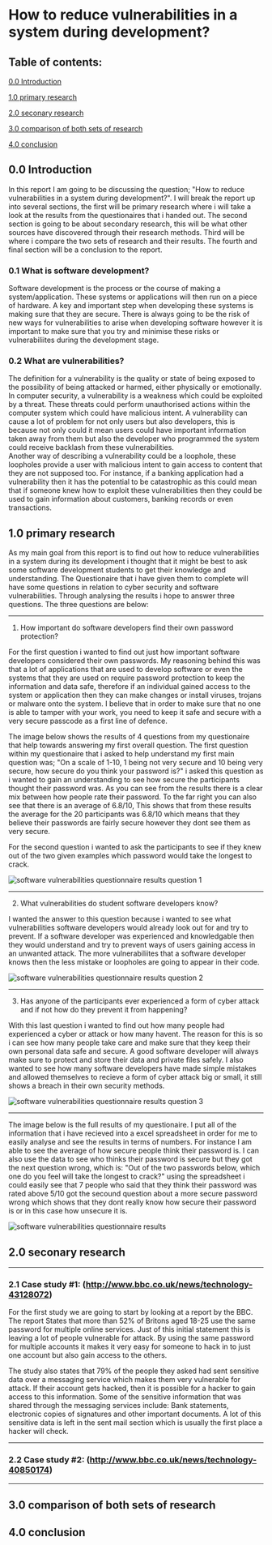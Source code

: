# How to reduce vulnerabilities in a system during development?

## Table of contents:
[0.0 Introduction](https://github.com/s-j-pearce/Reducing-vulnerabilities-#00-introduction)

[1.0 primary research](https://github.com/s-j-pearce/Reducing-vulnerabilities-#10-primary-research)

[2.0 seconary research](https://github.com/s-j-pearce/Reducing-vulnerabilities-#20-seconary-research)

[3.0 comparison of both sets of research](https://github.com/s-j-pearce/Reducing-vulnerabilities-#30-comparison-of-both-sets-of-research)

[4.0 conclusion](https://github.com/s-j-pearce/Reducing-vulnerabilities-#40-conclusion)

## 0.0 Introduction
In this report I am going to be discussing the question; "How to reduce vulnerabilities in a system during development?". I will break the report up into several sections, the first will be primary research where i will take a look at the results from the questionaires that i handed out. The second section is going to be about secondary research, this will be what other sources have discovered through their research methods. Third will be where i compare the two sets of research and their results. The fourth and final section will be a conclusion to the report.

### 0.1 What is software development?
Software development is the process or the course of making a system/application. These systems or applications will then run on a piece of hardware. A key and important step when developing these systems is making sure that they are secure. There is always going to be the risk of new ways for vulnerabilities to arise when developing software however it is important to make sure that you try and minimise these risks or vulnerabiliites during the development stage. 

### 0.2 What are vulnerabilities?
The definition for a vulnerability is the quality or state of being exposed to the possibility of being attacked or harmed, either physically or emotionally. In computer security, a vulnerability is a weakness which could be exploited by a threat. These threats could perform unauthorised actions within the computer system which could have malicious intent. A vulnerability can cause a lot of problem for not only users but also developers, this is because not only could it mean users could have important information taken away from them but also the developer who programmed the system could receive backlash from these vulnerabilities.  
Another way of describing a vulnerability could be a loophole, these loopholes provide a user with malicious intent to gain access to content that they are not supposed too. For instance, if a banking application had a vulnerability then it has the potential to be catastrophic as this could mean that if someone knew how to exploit these vulnerabilities then they could be used to gain information about customers, banking records or even transactions.  

## 1.0 primary research
As my main goal from this report is to find out how to reduce vulnerabilities in a system during its development i thought that it might be best to ask some software development students to get their knowledge and understanding. The Questionaire that i have given them to complete will have some questions in relation to cyber security and software vulnerabilities. Through analysing the results i hope to answer three questions. The three questions are below:

--- 
1. How important do software developers find their own password protection?

For the first question i wanted to find out just how important software developers considered their own passwords. My reasoning behind this was that a lot of applications that are used to develop software or even the systems that they are used on require password protection to keep the information and data safe, therefore if an individual gained access to the system or application then they can make changes or install viruses, trojans or malware onto the system. I believe that in order to make sure that no one is able to tamper with your work, you need to keep it safe and secure with a very secure passcode as a first line of defence.

The image below shows the results of 4 questions from my questionaire that help towards answering my first overall question. The first question within my questionaire that i asked to help understand my first main question was; "On a scale of 1-10, 1 being not very secure and 10 being very secure, how secure do you think your password is?" i asked this question as i wanted to gain an understanding to see how secure the participants thought their password was. As you can see from the results there is a clear mix between how people rate their password. To the far right you can also see that there is an average of 6.8/10, This shows that from these results the average for the 20 participants was 6.8/10 which means that they believe their passwords are fairly secure however they dont see them as very secure.

For the second question i wanted to ask the participants to see if they knew out of the two given examples which password would take the longest to crack.

![software vulnerabilities questionnaire results question 1](https://user-images.githubusercontent.com/31927590/39117306-a4af0fc4-46de-11e8-8a61-aeda6979fbf3.PNG)

--- 
2. What vulnerabilities do student software developers know?

I wanted the answer to this question because i wanted to see what vulnerabilities software developers would already look out for and try to prevent. If a software developer was experienced and knowledgable then they would understand and try to prevent ways of users gaining access in an unwanted attack. The more vulnerabiliites that a software developer knows then the less mistake or loopholes are going to appear in their code. 

![software vulnerabilities questionnaire results question 2](https://user-images.githubusercontent.com/31927590/39117364-af342de4-46de-11e8-9f26-2df08cfe850b.PNG)

---
3. Has anyone of the participants ever experienced a form of cyber attack and if not how do they prevent it from happening?

With this last question i wanted to find out how many people had experienced a cyber or attack or how many havent. The reason for this is so i can see how many people take care and make sure that they keep their own personal data safe and secure. A good software developer will always make sure to protect and store their data and private files safely. I also wanted to see how many software developers have made simple mistakes and allowed themselves to recieve a form of cyber attack big or small, it still shows a breach in their own security methods.

![software vulnerabilities questionnaire results question 3](https://user-images.githubusercontent.com/31927590/39117378-b6ec1088-46de-11e8-9961-1a01447cd51d.PNG)

---

The image below is the full results of my questionaire. I put all of the information that i have recieved into a excel spreadsheet in order for me to easily analyse and see the results in terms of numbers. For instance I am able to see the average of how secure people think their password is. I can also use the data to see who thinks their password is secure but they got the next question wrong, which is: "Out of the two passwords below, which one do you feel will take the longest to crack?" using the spreadsheet i could easily see that 7 people who said that they think their password was rated above 5/10 got the secound question about a more secure password wrong which shows that they dont really know how secure their password is or in this case how unsecure it is.

![software vulnerabilities questionnaire results](https://user-images.githubusercontent.com/31927590/39115771-a4ac5a58-46da-11e8-9951-130b6f612325.PNG)

## 2.0 seconary research

---
### 2.1 Case study #1: (http://www.bbc.co.uk/news/technology-43128072) 
For the first study we are going to start by looking at a report by the BBC. The report States that more than 52% of Britons aged 18-25 use the same password for multiple online services. Just of this initial statement this is leaving a lot of people vulnerable for attack. By using the same password for multiple accounts it makes it very easy for someone to hack in to just one account but also gain access to the others.

The study also states that 79% of the people they asked had sent sensitive data over a messaging service which makes them very vulnerable for attack. If their account gets hacked, then it is possible for a hacker to gain access to this information. Some of the sensitive information that was shared through the messaging services include: Bank statements, electronic copies of signatures and other important documents. A lot of this sensitive data is left in the sent mail section which is usually the first place a hacker will check.  

---
### 2.2 Case study #2: (http://www.bbc.co.uk/news/technology-40850174)


---
## 3.0 comparison of both sets of research

## 4.0 conclusion

